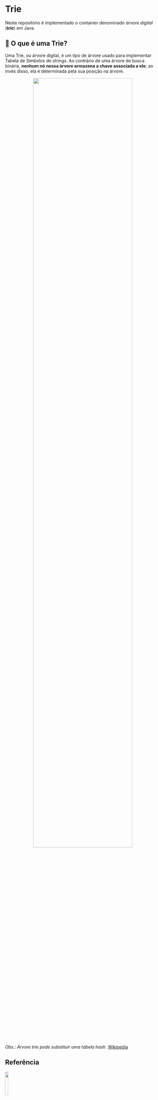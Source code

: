 # Trie
Neste repositório é implementado o container denominado _árvore digital_ (***trie***) em Java.

## :page_facing_up: O que é uma Trie?
Uma Trie, ou árvore digital, é um tipo de árvore usado para implementar Tabela de Símbolos de strings. Ao contrário de uma árvore de busca binária, **nenhum nó nessa árvore armazena a chave associada a ele**; ao invés disso, ela é determinada pela sua posição na árvore.  

<p align="center">
<img src="https://www.ime.usp.br/~pf/estruturas-de-dados/aulas/figuressw/Chapter5/TrieRepNew.png" width="80%"  />
</p>
  
*Obs.: Árvore trie pode substituir uma tabela hash.* [Wikipedia]

[Wikipedia]:https://pt.wikipedia.org/wiki/Trie

## Referência 

<p align="left">
<img src="https://cdn-images-1.medium.com/max/982/1*AiTBjfsoj3emarTpaeNgKQ.png" width="14%"  />
</p>

:link:[https://junit.org/junit5/]

[https://junit.org/junit5/]: https://junit.org/junit5/


## Autor :smile:
Samuel Lucas de Moura Ferino ( :email: samuel1797@gmail.com )

